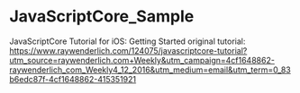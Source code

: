 # JavaScriptCore_Sample
JavaScriptCore Tutorial for iOS: Getting Started
original tutorial: https://www.raywenderlich.com/124075/javascriptcore-tutorial?utm_source=raywenderlich.com+Weekly&utm_campaign=4cf1648862-raywenderlich_com_Weekly4_12_2016&utm_medium=email&utm_term=0_83b6edc87f-4cf1648862-415351921
